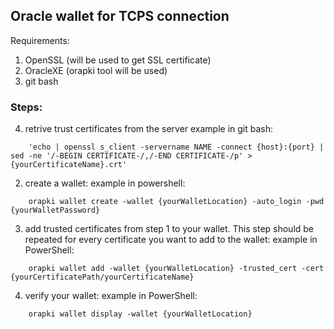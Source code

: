 ## Oracle wallet for TCPS connection

Requirements:

1. OpenSSL (will be used to get SSL certificate)
2. OracleXE (orapki tool will be used)
3. git bash

### Steps:

4. retrive trust certificates from the server
   example in git bash:

```
	'echo | openssl s_client -servername NAME -connect {host}:{port} | sed -ne '/-BEGIN CERTIFICATE-/,/-END CERTIFICATE-/p' > {yourCertificateName}.crt'
```

2. create a wallet:
   example in powershell:

```
	orapki wallet create -wallet {yourWalletLocation} -auto_login -pwd {yourWalletPassword}
```

3. add trusted certificates from step 1 to your wallet. This step should be repeated for every certificate you want to add to the wallet:
   example in PowerShell:

```
	orapki wallet add -wallet {yourWalletLocation} -trusted_cert -cert {yourCertificatePath/yourCertificateName}
```

4. verify your wallet:
   example in PowerShell:

```
	orapki wallet display -wallet {yourWalletLocation}
```

